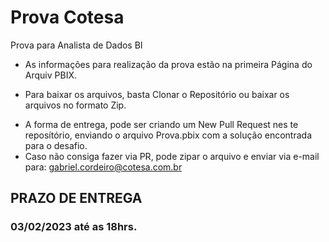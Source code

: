 # Prova Cotesa
 Prova para Analista de Dados BI

* As informações para realização da prova estão na primeira Página do Arquiv PBIX.
 - Para baixar os arquivos, basta Clonar o Repositório ou baixar os arquivos no formato Zip.
* A forma de entrega, pode ser criando um New Pull Request nes te reposítório, enviando o arquivo Prova.pbix com a solução encontrada para o desafio.
 * Caso não consiga fazer via PR, pode zipar o arquivo e enviar via e-mail para: gabriel.cordeiro@cotesa.com.br
 
 ## PRAZO DE ENTREGA
 ### 03/02/2023 até as 18hrs.
